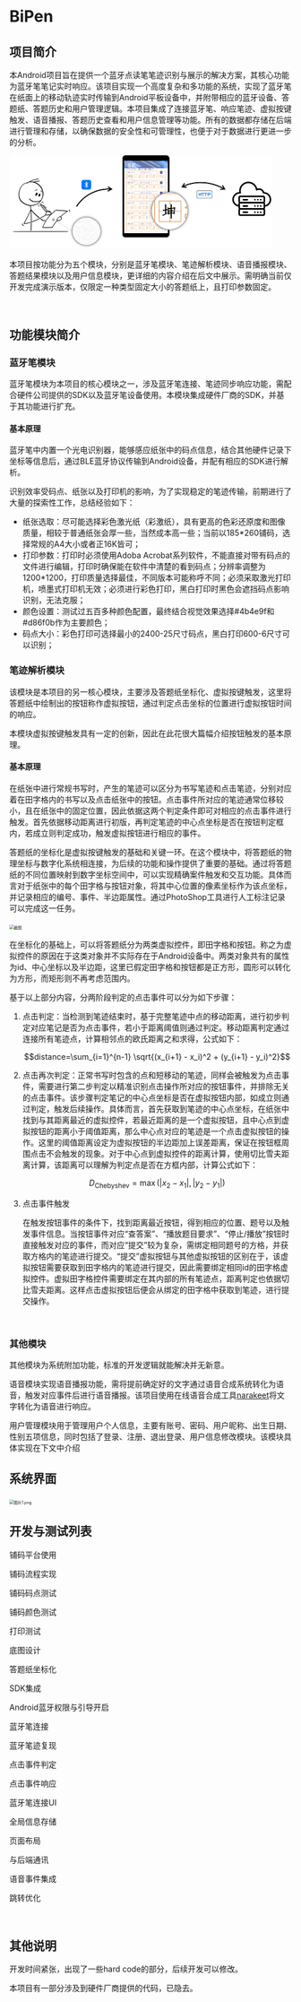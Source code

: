 # BiPen

## 项目简介

本Android项目旨在提供一个蓝牙点读笔笔迹识别与展示的解决方案，其核心功能为蓝牙笔笔记实时响应。该项目实现一个高度复杂和多功能的系统，实现了蓝牙笔在纸面上的移动轨迹实时传输到Android平板设备中，并附带相应的蓝牙设备、答题纸、答题历史和用户管理逻辑。本项目集成了连接蓝牙笔、响应笔迹、虚拟按键触发、语音播报、答题历史查看和用户信息管理等功能。所有的数据都存储在后端进行管理和存储，以确保数据的安全性和可管理性，也便于对于数据进行更进一步的分析。

<img src="./images/2c51eaebc51b9e964a640b8f66496ec5.png" alt="截图" style="zoom:50%;" />

本项目按功能分为五个模块，分别是蓝牙笔模块、笔迹解析模块、语音播报模块、答题结果模块以及用户信息模块，更详细的内容介绍在后文中展示。需明确当前仅开发完成演示版本，仅限定一种类型固定大小的答题纸上，且打印参数固定。

<br/>

## 功能模块简介

### 蓝牙笔模块

蓝牙笔模块为本项目的核心模块之一，涉及蓝牙笔连接、笔迹同步响应功能，需配合硬件公司提供的SDK以及蓝牙笔设备使用。本模块集成硬件厂商的SDK，并基于其功能进行扩充。

#### 基本原理

蓝牙笔中内置一个光电识别器，能够感应纸张中的码点信息，结合其他硬件记录下坐标等信息后，通过BLE蓝牙协议传输到Android设备，并配有相应的SDK进行解析。

识别效率受码点、纸张以及打印机的影响，为了实现稳定的笔迹传输，前期进行了大量的探索性工作，总结经验如下：

- 纸张选取：尽可能选择彩色激光纸（彩激纸），具有更高的色彩还原度和图像质量，相较于普通纸张会厚一些，当然成本高一些；当前以185*260铺码，选择常规的A4大小或者正16K皆可；
- 打印参数：打印时必须使用Adoba Acrobat系列软件，不能直接对带有码点的文件进行编辑，打印时确保能在软件中清楚的看到码点；分辨率调整为1200*1200，打印质量选择最佳，不同版本可能称呼不同；必须采取激光打印机，喷墨式打印机无效；必须进行彩色打印，黑白打印时黑色会遮挡码点影响识别，无法克服；
- 颜色设置：测试过五百多种颜色配置，最终结合视觉效果选择#4b4e9f和#d86f0b作为主要颜色；
- 码点大小：彩色打印可选择最小的2400-25尺寸码点，黑白打印600-6尺寸可以识别；

### 笔迹解析模块

该模块是本项目的另一核心模块，主要涉及答题纸坐标化、虚拟按键触发，这里将答题纸中绘制出的按钮称作虚拟按钮，通过判定点击坐标的位置进行虚拟按钮时间的响应。

本模块虚拟按键触发具有一定的创新，因此在此花很大篇幅介绍按钮触发的基本原理。

#### 基本原理

在纸张中进行常规书写时，产生的笔迹可以区分为书写笔迹和点击笔迹，分别对应着在田字格内的书写以及点击纸张中的按钮。点击事件所对应的笔迹通常位移较小，且在纸张中的固定位置，因此依据这两个判定条件即可对相应的点击事件进行触发。首先依据移动距离进行初版，再判定笔迹的中心点坐标是否在按钮判定框内，若成立则判定成功，触发虚拟按钮进行相应的事件。

答题纸的坐标化是虚拟按键触发的基础和关键一环。在这个模块中，将答题纸的物理坐标与数字化系统相连接，为后续的功能和操作提供了重要的基础。通过将答题纸的不同位置映射到数字坐标空间中，可以实现精确案件触发和交互功能。具体而言对于纸张中的每个田字格与按钮对象，将其中心位置的像素坐标作为该点坐标，并记录相应的编号、事件、半边距属性。通过PhotoShop工具进行人工标注记录可以完成这一任务。

<img src="7dfc49c8441525ceea37eddfd68d3791.png" alt="截图" style="zoom:50%;" />

在坐标化的基础上，可以将答题纸分为两类虚拟控件，即田字格和按钮。称之为虚拟控件的原因在于这类对象并不实际存在于Android设备中。两类对象共有的属性为id、中心坐标以及半边距，这里已假定田字格和按钮都是正方形，圆形可以转化为方形，而矩形则不再考虑范围内。

基于以上部分内容，分两阶段判定的点击事件可以分为如下步骤：

1. 点击判定：当检测到笔迹结束时，基于完整笔迹中点的移动距离，进行初步判定对应笔记是否为点击事件，若小于距离阈值则通过判定。移动距离判定通过连接所有笔迹点，计算相邻点的欧氏距离之和求得，公式如下：
   
   $$distance=\sum_{i=1}^{n-1} \sqrt{(x_{i+1} - x_i)^2 + (y_{i+1} - y_i)^2}$$
2. 点击再次判定：正常书写时包含的点和短移动的笔迹，同样会被触发为点击事件，需要进行第二步判定以精准识别点击操作所对应的按钮事件，并排除无关的点击事件。该步骤判定笔记的中心点坐标是否在虚拟按钮内部，如成立则通过判定，触发后续操作。具体而言，首先获取到笔迹的中心点坐标，在纸张中找到与其距离最近的虚拟控件，若最近距离的是一个虚拟按钮，且中心点到虚拟按钮的距离小于阈值距离，那么中心点对应的笔迹是一个点击虚拟按钮的操作。这里的阈值距离设定为虚拟按钮的半边距加上误差距离，保证在按钮框周围点击不会触发的现象。对于中心点到虚拟控件的距离计算，使用切比雪夫距离计算，该距离可以理解为判定点是否在方框内部，计算公式如下：
   
   $$D_{\text{Chebyshev}} = \max(|x_2 - x_1|, |y_2 - y_1|)$$
3. 点击事件触发
   
   在触发按钮事件的条件下，找到距离最近按钮，得到相应的位置、题号以及触发事件信息。当按钮事件对应“查答案”、“播放题目要求”、“停止/播放”按钮时直接触发对应的事件，而对应“提交”较为复杂，需绑定相同题号的方格，并获取方格内的笔迹进行提交。“提交”虚拟按钮与其他虚拟按钮的区别在于，该虚拟按钮需要获取到田字格内的笔迹进行提交，因此需要绑定相同id的田字格虚拟控件。虚拟田字格控件需要绑定在其内部的所有笔迹点，距离判定也依据切比雪夫距离。这样点击虚拟按钮后便会从绑定的田字格中获取到笔迹，进行提交操作。

<br/>

### 其他模块

其他模块为系统附加功能，标准的开发逻辑就能解决并无新意。

语音模块实现语音播报功能，需将提前确定好的文字通过语音合成系统转化为语音，触发对应事件后进行语音播报。该项目使用在线语音合成工具[narakeet](https://www.narakeet.com/languages/chinese-text-to-speech-zh/)将文字转化为语音进行响应。

用户管理模块用于管理用户个人信息，主要有账号、密码、用户昵称、出生日期、性别五项信息，同时包括了登录、注册、退出登录、用户信息修改模块。该模块具体实现在下文中介绍

## 系统界面

<img src="e3aadd38544a3b97724bcafc4153ff02.png" alt="图片1.png" style="zoom:50%;" />

## 开发与测试列表

铺码平台使用

铺码流程实现

铺码码点测试

铺码颜色测试

打印测试

底图设计

答题纸坐标化

SDK集成

Android蓝牙权限与引导开启

蓝牙笔连接

蓝牙笔迹复现

点击事件判定

点击事件响应

蓝牙笔连接UI

全局信息存储

页面布局

与后端通讯

语音事件集成

跳转优化

<br/>

## 其他说明

开发时间紧张，出现了一些hard code的部分，后续开发可以修改。

本项目有一部分涉及到硬件厂商提供的代码，已隐去。
